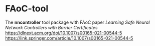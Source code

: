 # FAoC-tool
The **nncontroller** tool package with FAoC paper *Learning Safe Neural Network Controllers with Barrier Certificates*  
https://dlnext.acm.org/doi/10.1007/s00165-021-00544-5  
https://link.springer.com/article/10.1007/s00165-021-00544-5
